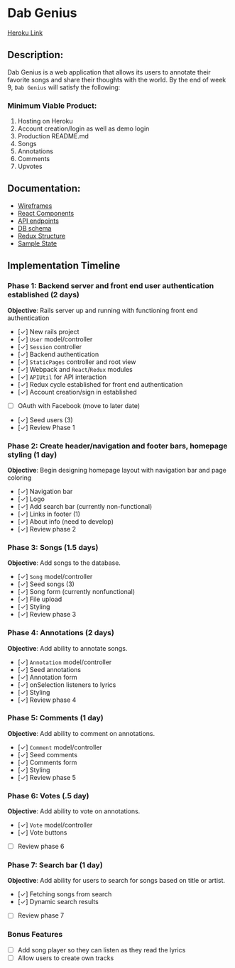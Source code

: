 # Dab Genius

[Heroku Link][heroku]

[heroku]: https://dab-genius.herokuapp.com/

## Description:
Dab Genius is a web application that allows its users to annotate their
favorite songs and share their thoughts with the world. By the end of week 9, `Dab Genius` will satisfy the following:

### Minimum Viable Product:
  1. Hosting on Heroku
  2. Account creation/login as well as demo login
  3. Production README.md
  4. Songs
  5. Annotations
  6. Comments
  7. Upvotes

## Documentation:
* [Wireframes][wireframes]
* [React Components][components]
* [API endpoints][api-endpoints]
* [DB schema][schema]
* [Redux Structure][redux-structure]
* [Sample State][sample-state]

[wireframes]: docs/wireframes
[components]: docs/component-hierarchy.md
[redux-structure]: rdocs/edux-structure.md
[sample-state]: docs/sample-state.md
[api-endpoints]: docs/api-endpoints.md
[schema]: docs/schema.md

## Implementation Timeline

### Phase 1: Backend server and front end user authentication established (2 days)
**Objective**: Rails server up and running with functioning front end authentication
  - [✓] New rails project
  - [✓] `User` model/controller
  - [✓] `Session` controller
  - [✓] Backend authentication
  - [✓] `StaticPages` controller and root view
  - [✓] Webpack and `React`/`Redux` modules
  - [✓] `APIUtil` for API interaction
  - [✓] Redux cycle established for front end authentication
  - [✓] Account creation/sign in established
  - [ ] OAuth with Facebook (move to later date)
  - [✓] Seed users (3)
  - [✓] Review Phase 1

### Phase 2: Create header/navigation and footer bars, homepage styling (1 day)
**Objective**: Begin designing homepage layout with navigation bar and page coloring
  - [✓] Navigation bar
  - [✓] Logo
  - [✓] Add search bar (currently non-functional)
  - [✓] Links in footer (1)
  - [✓] About info (need to develop)
  - [✓] Review phase 2

### Phase 3: Songs (1.5 days)
**Objective**: Add songs to the database.
  - [✓] `Song` model/controller
  - [✓] Seed songs (3)
  - [✓] Song form (currently nonfunctional)
  - [✓] File upload
  - [✓] Styling
  - [✓] Review phase 3

### Phase 4: Annotations (2 days)
**Objective**: Add ability to annotate songs.
  - [✓] `Annotation` model/controller
  - [✓] Seed annotations
  - [✓] Annotation form
  - [✓] onSelection listeners to lyrics
  - [✓] Styling
  - [✓] Review phase 4

### Phase 5: Comments (1 day)
**Objective**: Add ability to comment on annotations.
  - [✓] `Comment` model/controller
  - [✓] Seed comments
  - [✓] Comments form
  - [✓] Styling
  - [✓] Review phase 5

### Phase 6: Votes (.5 day)
**Objective**: Add ability to vote on annotations.
  - [✓] `Vote` model/controller
  - [✓] Vote buttons
  - [ ] Review phase 6

### Phase 7: Search bar (1 day)
**Objective**: Add ability for users to search for songs based on title or artist.
  - [✓] Fetching songs from search
  - [✓] Dynamic search results
  - [ ] Review phase 7

### Bonus Features
  - [ ] Add song player so they can listen as they read the lyrics
  - [ ] Allow users to create own tracks
